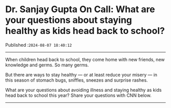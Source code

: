 # Dr. Sanjay Gupta On Call: What are your questions about staying healthy as kids head back to school?

Published :`2024-08-07 18:40:12`

---

When children head back to school, they come home with new friends, new knowledge and germs. So many germs.

But there are ways to stay healthy — or at least reduce your misery — in this season of stomach bugs, sniffles, sneezes and surprise rashes.

What are your questions about avoiding illness and staying healthy as kids head back to school this year? Share your questions with CNN below.

---

